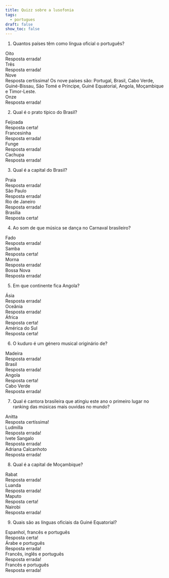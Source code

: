 ```yaml
---
title: Quizz sobre a lusofonia
tags:
  - portugues
draft: false
show_toc: false
---
```

1. Quantos países têm como língua oficial o português?

<e-card color="1">
  <div>Oito</div>
  <div>
Resposta errada!
  </div>
</e-card>

<e-card color="2">
  <div>Três</div>
  <div>
Resposta errada!
  </div>
</e-card>

<e-card color="3">
  <div>Nove</div>
<div>
Resposta certíssima!
Os nove países são: Portugal, Brasil, Cabo Verde, Guiné-Bissau, São Tomé e Príncipe, Guiné Equatorial, Angola, Moçambique e Timor-Leste.
</div>
</e-card>

<e-card color="4">
  <div>Onze</div>
  <div>
Resposta errada!
  </div>
</e-card>

2. Qual é o prato típico do Brasil?

<e-card color="5">
  <div>Feijoada</div>
  <div>
Resposta certa!
  </div>
</e-card>

<e-card color="6">
  <div>Francesinha</div>
  <div>
Resposta errada!
  </div>
</e-card>

<e-card color="7">
  <div>Funge</div>
<div>
Resposta errada!
</div>
</e-card>

<e-card color="8">
  <div>Cachupa</div>
  <div>
Resposta errada!
  </div>
</e-card>

3. Qual é a capital do Brasil?

<e-card color="9">
  <div>Praia</div>
  <div>
Resposta errada!
  </div>
</e-card>

<e-card color="10">
  <div>São Paulo</div>
  <div>
Resposta errada!
  </div>
</e-card>

<e-card color="1">
  <div>Rio de Janeiro</div>
  <div>
Resposta errada!
  </div>
</e-card>

<e-card color="2">
  <div>Brasília</div>
  <div>
Resposta certa!
  </div>
</e-card>

4. Ao som de que música se dança no Carnaval brasileiro?

<e-card color="3">
  <div>Fado</div>
  <div>
Resposta errada!
  </div>
</e-card>

<e-card color="4">
  <div>Samba</div>
  <div>
Resposta certa!
  </div>
</e-card>

<e-card color="5">
  <div>Morna</div>
  <div>
Resposta errada!
  </div>
</e-card>

<e-card color="6">
  <div>Bossa Nova</div>
  <div>
Resposta errada!
  </div>
</e-card>

5. Em que continente fica Angola?

<e-card color="7">
  <div>Ásia</div>
  <div>
Resposta errada!
  </div>
</e-card>

<e-card color="8">
  <div>Oceânia</div>
  <div>
Resposta errada!
  </div>
</e-card>

<e-card color="9">
  <div>África</div>
  <div>
Resposta certa!
  </div>
</e-card>

<e-card color="10">
  <div>América do Sul</div>
  <div>
Resposta certa!
  </div>
</e-card>

6. O kuduro é um género musical originário de?

<e-card color="1">
  <div>Madeira</div>
  <div>
Resposta errada!
  </div>
</e-card>

<e-card color="2">
  <div>Brasil</div>
  <div>
Resposta errada!
  </div>
</e-card>

<e-card color="3">
  <div>Angola</div>
  <div>
Resposta certa!
  </div>
</e-card>

<e-card color="4">
  <div>Cabo Verde</div>
  <div>
Resposta errada!
  </div>
</e-card>

7. Qual é cantora brasileira que atingiu este ano o primeiro lugar no ranking das músicas mais ouvidas no mundo?

<e-card color="5">
  <div>Anitta</div>
  <div>
Resposta certíssima!
  </div>
</e-card>

<e-card color="6">
  <div>Ludmilla</div>
  <div>
Resposta errada!
  </div>
</e-card>

<e-card color="7">
  <div>Ivete Sangalo</div>
  <div>
Resposta errada!
  </div>
</e-card>

<e-card color="8">
  <div>Adriana Calcanhoto</div>
  <div>
Resposta errada!
  </div>
</e-card>

8. Qual é a capital de Moçambique?

<e-card color="9">
  <div>Rabat</div>
  <div>
Resposta errada!
  </div>
</e-card>

<e-card color="10">
  <div>Luanda</div>
  <div>
Resposta errada!
  </div>
</e-card>

<e-card color="1">
  <div>Maputo</div>
  <div>
Resposta certa!
  </div>
</e-card>

<e-card color="2">
  <div>Nairobi</div>
  <div>
Resposta errada!
  </div>
</e-card>

9. Quais são as línguas oficiais da Guiné Equatorial?

<e-card color="3">
  <div>Espanhol, francês e português</div>
  <div>
Resposta certa!
  </div>
</e-card>

<e-card color="4">
  <div>Árabe e português</div>
  <div>
Resposta errada!
  </div>
</e-card>

<e-card color="5">
  <div>Francês, inglês e português</div>
  <div>
Resposta errada!
  </div>
</e-card>

<e-card color="6">
  <div>Francês e português</div>
  <div>
Resposta errada!
  </div>
</e-card>
